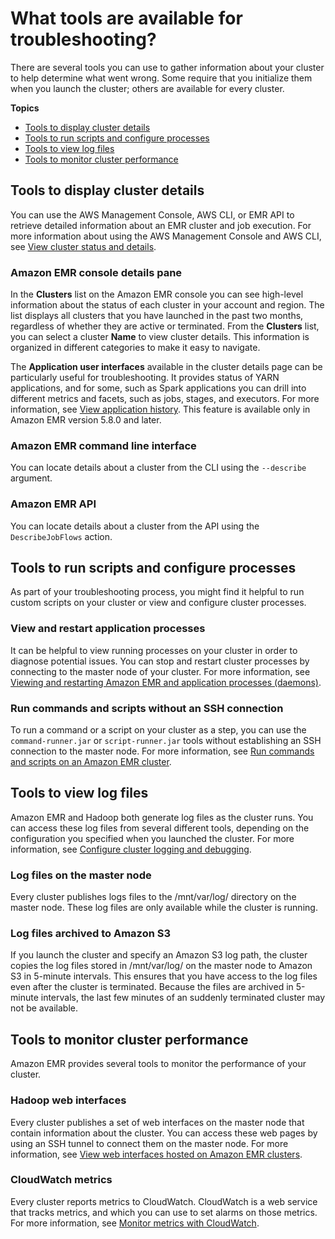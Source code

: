 # What tools are available for troubleshooting?<a name="emr-troubleshoot-tools"></a>

 There are several tools you can use to gather information about your cluster to help determine what went wrong\. Some require that you initialize them when you launch the cluster; others are available for every cluster\. 

**Topics**
+ [Tools to display cluster details](#emr-troubleshoot-tools-details)
+ [Tools to run scripts and configure processes](#emr-troubleshoot-tools-commands)
+ [Tools to view log files](#emr-troubleshoot-tools-logs)
+ [Tools to monitor cluster performance](#emr-troubleshoot-tools-performance)

## Tools to display cluster details<a name="emr-troubleshoot-tools-details"></a>

You can use the AWS Management Console, AWS CLI, or EMR API to retrieve detailed information about an EMR cluster and job execution\. For more information about using the AWS Management Console and AWS CLI, see [View cluster status and details](emr-manage-view-clusters.md)\.

### Amazon EMR console details pane<a name="emr-troubleshoot-tools-console"></a>

 In the **Clusters** list on the Amazon EMR console you can see high\-level information about the status of each cluster in your account and region\. The list displays all clusters that you have launched in the past two months, regardless of whether they are active or terminated\. From the **Clusters** list, you can select a cluster **Name** to view cluster details\. This information is organized in different categories to make it easy to navigate\. 

The **Application user interfaces** available in the cluster details page can be particularly useful for troubleshooting\. It provides status of YARN applications, and for some, such as Spark applications you can drill into different metrics and facets, such as jobs, stages, and executors\. For more information, see [View application history](emr-cluster-application-history.md)\. This feature is available only in Amazon EMR version 5\.8\.0 and later\.

### Amazon EMR command line interface<a name="emr-troubleshoot-tools-cli"></a>

 You can locate details about a cluster from the CLI using the `--describe` argument\. 

### Amazon EMR API<a name="emr-troubleshoot-tools-api"></a>

 You can locate details about a cluster from the API using the `DescribeJobFlows` action\. 

## Tools to run scripts and configure processes<a name="emr-troubleshoot-tools-commands"></a>

As part of your troubleshooting process, you might find it helpful to run custom scripts on your cluster or view and configure cluster processes\.

### View and restart application processes<a name="emr-troubleshoot-tools-stop-start-processes"></a>

It can be helpful to view running processes on your cluster in order to diagnose potential issues\. You can stop and restart cluster processes by connecting to the master node of your cluster\. For more information, see [Viewing and restarting Amazon EMR and application processes \(daemons\)](emr-process-restart-stop-view.md)\.

### Run commands and scripts without an SSH connection<a name="emr-troubleshoot-tools-run-scripts"></a>

To run a command or a script on your cluster as a step, you can use the `command-runner.jar` or `script-runner.jar` tools without establishing an SSH connection to the master node\. For more information, see [Run commands and scripts on an Amazon EMR cluster](https://docs.aws.amazon.com/emr/latest/ReleaseGuide/emr-commandrunner.html)\.

## Tools to view log files<a name="emr-troubleshoot-tools-logs"></a>

Amazon EMR and Hadoop both generate log files as the cluster runs\. You can access these log files from several different tools, depending on the configuration you specified when you launched the cluster\. For more information, see [Configure cluster logging and debugging](emr-plan-debugging.md)\. 

### Log files on the master node<a name="emr-troubleshoot-tools-logs-master"></a>

Every cluster publishes logs files to the /mnt/var/log/ directory on the master node\. These log files are only available while the cluster is running\. 

### Log files archived to Amazon S3<a name="emr-troubleshoot-tools-logs-s3"></a>

 If you launch the cluster and specify an Amazon S3 log path, the cluster copies the log files stored in /mnt/var/log/ on the master node to Amazon S3 in 5\-minute intervals\. This ensures that you have access to the log files even after the cluster is terminated\. Because the files are archived in 5\-minute intervals, the last few minutes of an suddenly terminated cluster may not be available\. 

## Tools to monitor cluster performance<a name="emr-troubleshoot-tools-performance"></a>

 Amazon EMR provides several tools to monitor the performance of your cluster\. 

### Hadoop web interfaces<a name="emr-troubleshoot-tools-hadoop-ui"></a>

 Every cluster publishes a set of web interfaces on the master node that contain information about the cluster\. You can access these web pages by using an SSH tunnel to connect them on the master node\. For more information, see [View web interfaces hosted on Amazon EMR clusters](emr-web-interfaces.md)\. 

### CloudWatch metrics<a name="emr-troubleshoot-tools-cloudwatch"></a>

 Every cluster reports metrics to CloudWatch\. CloudWatch is a web service that tracks metrics, and which you can use to set alarms on those metrics\. For more information, see [Monitor metrics with CloudWatch](UsingEMR_ViewingMetrics.md)\. 